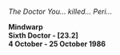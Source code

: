 _The Doctor_ _You... killed... Peri..._

**Mindwarp  
Sixth Doctor - [23.2]  
4 October - 25 October 1986**
